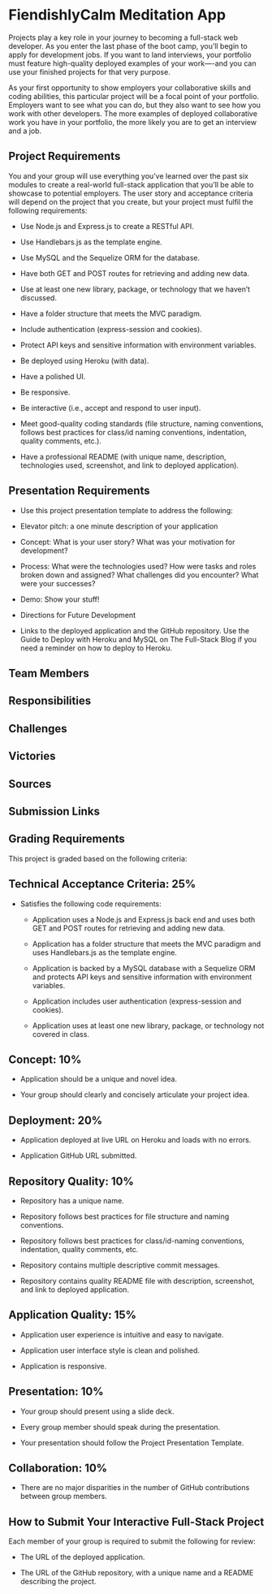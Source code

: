 # FiendishlyCalm Meditation App

Projects play a key role in your journey to becoming a full-stack web developer. As you enter the last phase of the boot camp, you’ll begin to apply for development jobs. If you want to land interviews, your portfolio must feature high-quality deployed examples of your work—-and you can use your finished projects for that very purpose.

As your first opportunity to show employers your collaborative skills and coding abilities, this particular project will be a focal point of your portfolio. Employers want to see what you can do, but they also want to see how you work with other developers. The more examples of deployed collaborative work you have in your portfolio, the more likely you are to get an interview and a job.

## Project Requirements

You and your group will use everything you’ve learned over the past six modules to create a real-world full-stack application that you’ll be able to showcase to potential employers. The user story and acceptance criteria will depend on the project that you create, but your project must fulfil the following requirements:

* Use Node.js and Express.js to create a RESTful API.

* Use Handlebars.js as the template engine.

* Use MySQL and the Sequelize ORM for the database.

* Have both GET and POST routes for retrieving and adding new data.

* Use at least one new library, package, or technology that we haven’t discussed.

* Have a folder structure that meets the MVC paradigm.

* Include authentication (express-session and cookies).

* Protect API keys and sensitive information with environment variables.

* Be deployed using Heroku (with data).

* Have a polished UI.

* Be responsive.

* Be interactive (i.e., accept and respond to user input).

* Meet good-quality coding standards (file structure, naming conventions, follows best practices for class/id naming conventions, indentation, quality comments, etc.).

* Have a professional README (with unique name, description, technologies used, screenshot, and link to deployed application).

## Presentation Requirements

* Use this project presentation template to address the following:

* Elevator pitch: a one minute description of your application

* Concept: What is your user story? What was your motivation for development?

* Process: What were the technologies used? How were tasks and roles broken down and assigned? What challenges did you encounter? What were your successes?

* Demo: Show your stuff!

* Directions for Future Development

* Links to the deployed application and the GitHub repository. Use the Guide to Deploy with Heroku and MySQL on The Full-Stack Blog if you need a reminder on how to deploy to Heroku.

## Team Members

## Responsibilities

## Challenges

## Victories

## Sources

## Submission Links

## Grading Requirements

This project is graded based on the following criteria:

## Technical Acceptance Criteria: 25%

* Satisfies the following code requirements:

    * Application uses a Node.js and Express.js back end and uses both GET and POST routes for retrieving and adding new data.

    * Application has a folder structure that meets the MVC paradigm and uses Handlebars.js as the template engine.

    * Application is backed by a MySQL database with a Sequelize ORM and protects API keys and sensitive information with environment variables.

    * Application includes user authentication (express-session and cookies).

    * Application uses at least one new library, package, or technology not covered in class.

## Concept: 10%

* Application should be a unique and novel idea.

* Your group should clearly and concisely articulate your project idea.

## Deployment: 20%

* Application deployed at live URL on Heroku and loads with no errors.

* Application GitHub URL submitted.

## Repository Quality: 10%

* Repository has a unique name.

* Repository follows best practices for file structure and naming conventions.

* Repository follows best practices for class/id-naming conventions, indentation, quality comments, etc.

* Repository contains multiple descriptive commit messages.

* Repository contains quality README file with description, screenshot, and link to deployed application.

## Application Quality: 15%

* Application user experience is intuitive and easy to navigate.

* Application user interface style is clean and polished.

* Application is responsive.

## Presentation: 10%

* Your group should present using a slide deck.

* Every group member should speak during the presentation.

* Your presentation should follow the Project Presentation Template.

## Collaboration: 10%

* There are no major disparities in the number of GitHub contributions between group members.

## How to Submit Your Interactive Full-Stack Project

Each member of your group is required to submit the following for review:

* The URL of the deployed application.

* The URL of the GitHub repository, with a unique name and a README describing the project.